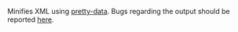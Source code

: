 Minifies XML using [pretty-data](https://github.com/vkiryukhin/pretty-data). Bugs regarding the output should be reported [here](https://github.com/vkiryukhin/pretty-data/issues/new).

